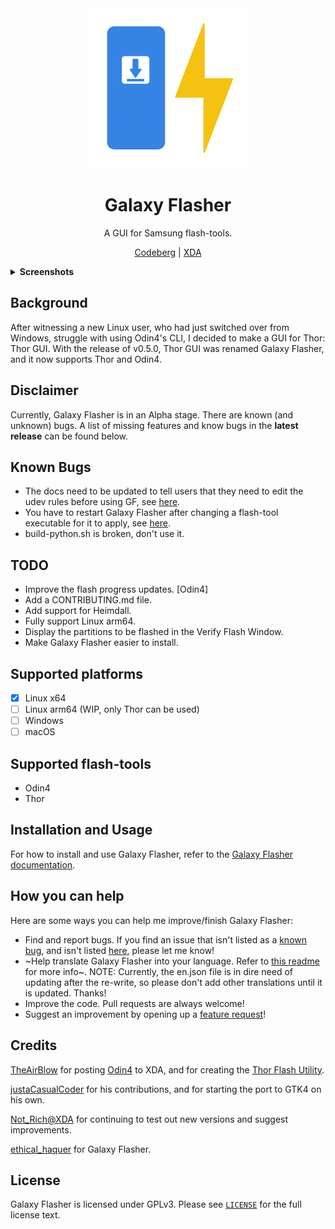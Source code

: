 <div align="center">
<img src="./assets/page.codeberg.ethicalhaquer.galaxyflasher.svg?raw=true" width="256" height="256" alt="Galaxy Flasher icon.">
</div>
<h1 align="center">Galaxy Flasher</h1>
<div align="center">

A GUI for Samsung flash-tools.

[Codeberg](https://codeberg.org/ethical_haquer/Galaxy-Flasher) | [XDA](https://xdaforums.com/t/linux-galaxy-flasher-a-gui-for-samsung-flash-tools.4636402/)

</div>
<details>
  <summary><b>Screenshots</b></summary>
  <br>
  Start Page:
  <br>
  <picture>
    <source media="(prefers-color-scheme: dark)" srcset="/assets/screenshots/galaxy-flasher-start-page-dark.png">
    <source media="(prefers-color-scheme: light)" srcset="/assets/screenshots/galaxy-flasher-start-page-dark.png">
    <img src="assets/screenshots/galaxy-flasher-start-page-dark.png" alt="Screenshot of the Start Page">
  </picture>
  <br>
  Select Files Page:
  <br>
  <picture>
    <source media="(prefers-color-scheme: dark)" srcset="/assets/screenshots/galaxy-flasher-select-files-page-dark.png">
    <source media="(prefers-color-scheme: light)" srcset="/assets/screenshots/galaxy-flasher-select-files-page-dark.png">
    <img src="assets/screenshots/galaxy-flasher-select-files-page-dark.png" alt="Screenshot of the Select Files Page">
  </picture>
  <br>
  Select Partitions Page:
  <br>
  <picture>
    <source media="(prefers-color-scheme: dark)" srcset="/assets/screenshots/galaxy-flasher-select-partitions-page-dark.png">
    <source media="(prefers-color-scheme: light)" srcset="/assets/screenshots/galaxy-flasher-select-partitions-page-dark.png">
    <img src="assets/screenshots/galaxy-flasher-select-partitions-page-dark.png" alt="Screenshot of the Select Partitions Page">
  </picture>
  <br>
  Verify Flash Page:
  <br>
  <picture>
    <source media="(prefers-color-scheme: dark)" srcset="/assets/screenshots/galaxy-flasher-verify-flash-page-dark.png">
    <source media="(prefers-color-scheme: light)" srcset="/assets/screenshots/galaxy-flasher-verify-flash-page-dark.png">
    <img src="assets/screenshots/galaxy-flasher-verify-flash-page-dark.png" alt="Screenshot of the Verify Flash Page">
  </picture>
  <br>
  Flash Progress Page:
  <br>
  <picture>
    <source media="(prefers-color-scheme: dark)" srcset="/assets/screenshots/galaxy-flasher-flash-progress-page-dark.png">
    <source media="(prefers-color-scheme: light)" srcset="/assets/screenshots/galaxy-flasher-flash-progress-page-dark.png">
    <img src="assets/screenshots/galaxy-flasher-flash-progress-page-dark.png" alt="Screenshot of the Flash Progress Page">
  </picture>
  <br>
  Flash Successful Page:
  <br>
  <picture>
    <source media="(prefers-color-scheme: dark)" srcset="/assets/screenshots/galaxy-flasher-flash-complete-page-dark.png">
    <source media="(prefers-color-scheme: light)" srcset="/assets/screenshots/galaxy-flasher-flash-complete-page-dark.png">
    <img src="assets/screenshots/galaxy-flasher-flash-complete-page-dark.png" alt="Screenshot of the Flash Successful Page">
  </picture>
</details>

## Background

After witnessing a new Linux user, who had just switched over from Windows, struggle with using Odin4's CLI, I decided to make a GUI for Thor: Thor GUI. With the release of v0.5.0, Thor GUI was renamed Galaxy Flasher, and it now supports Thor and Odin4.

## Disclaimer

Currently, Galaxy Flasher is in an Alpha stage. There are known (and unknown) bugs. A list of missing features and know bugs in the **latest release** can be found below.

## Known Bugs

- The docs need to be updated to tell users that they need to edit the udev rules before using GF, see [here](https://xdaforums.com/t/linux-galaxy-flasher-a-gui-for-samsung-flash-tools.4636402/page-5#post-89813072).
- You have to restart Galaxy Flasher after changing a flash-tool executable for it to apply, see [here](https://xdaforums.com/t/linux-galaxy-flasher-a-gui-for-samsung-flash-tools.4636402/page-5#post-89813766).
- build-python.sh is broken, don't use it.

## TODO

- Improve the flash progress updates. [Odin4]
- Add a CONTRIBUTING.md file.
- Add support for Heimdall.
- Fully support Linux arm64.
- Display the partitions to be flashed in the Verify Flash Window.
- Make Galaxy Flasher easier to install.

## Supported platforms

- [x] Linux x64
- [ ] Linux arm64 (WIP, only Thor can be used)
- [ ] Windows
- [ ] macOS

## Supported flash-tools

- Odin4
- Thor

## Installation and Usage

For how to install and use Galaxy Flasher, refer to the [Galaxy Flasher documentation](https://galaxy-flasher-docs.readthedocs.io/en/latest/).

## How you can help

Here are some ways you can help me improve/finish Galaxy Flasher:
+ Find and report bugs. If you find an issue that isn't listed as a [known bug](https://codeberg.org/ethical_haquer/Galaxy-Flasher#known-bugs), and isn't listed [here](https://codeberg.org/ethical_haquer/Galaxy-Flasher/issues), please let me know!
+ ~Help translate Galaxy Flasher into your language. Refer to [this readme](https://codeberg.org/ethical_haquer/Galaxy-Flasher/src/branch/main/source/locales/README.md) for more info~. NOTE: Currently, the en.json file is in dire need of updating after the re-write, so please don't add other translations until it is updated. Thanks!
+ Improve the code. Pull requests are always welcome!
+ Suggest an improvement by opening up a [feature request](https://codeberg.org/ethical_haquer/Galaxy-Flasher/issues/new/choose)!

## Credits

[TheAirBlow](https://github.com/theairblow) for posting [Odin4](https://xdaforums.com/t/official-samsung-odin-v4-1-2-1-dc05e3ea-for-linux.4453423/) to XDA, and for creating the [Thor Flash Utility](https://github.com/Samsung-Loki/Thor).

[justaCasualCoder](https://github.com/justaCasualCoder) for his contributions, and for starting the port to GTK4 on his own.

[Not_Rich@XDA](https://xdaforums.com/m/not_rich.8463826/) for continuing to test out new versions and suggest improvements.

[ethical_haquer](https://codeberg.org/ethical_haquer/) for Galaxy Flasher.

## License

Galaxy Flasher is licensed under GPLv3. Please see [`LICENSE`](./LICENSE) for the full license text.
